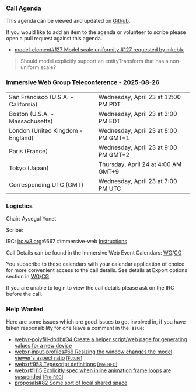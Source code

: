 ### Call Agenda

This agenda can be viewed and updated on [Github](https://github.com/immersive-web/administrivia/blob/main/meetings/2025/2025-08-26-Immersive_Web_Working_Group_Teleconference-agenda.md).

If you would like to add an item to the agenda or volunteer to scribe please open a pull request against this agenda.

* [model-element#127 Model scale uniformity #127
](https://github.com/immersive-web/model-element/issues/127#issuecomment-3221641340) [requested by mkeblx](https://github.com/immersive-web/model-element/issues/127#issuecomment-3221641340)
> Should model explicitly support an entityTransform that has a non-uniform scale?


### Immersive Web Group Teleconference - 2025-08-26

<table>
<tr><td> San Francisco (U.S.A. - California) <td> Wednesday, April 23 at 12:00 PM PDT
<tr><td> Boston (U.S.A. - Massachusetts) <td> Wednesday, April 23 at 3:00 PM EDT
<tr><td> London (United Kingdom - England) <td> Wednesday, April 23 at 8:00 PM GMT+1
<tr><td> Paris (France) <td> Wednesday, April 23 at 9:00 PM GMT+2
<tr><td> Tokyo (Japan) <td> Thursday, April 24 at 4:00 AM GMT+9
<tr><td> Corresponding UTC (GMT) <td> Wednesday, April 23 at 7:00 PM UTC
</table>

### Logistics

Chair: Aysegul Yonet

Scribe:

IRC: [irc.w3.org](https://irc.w3.org/):6667 #immersive-web [Instructions](https://github.com/immersive-web/administrivia/blob/main/IRC.md)

Call Details can be found in the Immersive Web Event Calendars: [WG](https://www.w3.org/groups/wg/immersive-web/calendar/)/[CG](https://www.w3.org/groups/cg/immersive-web/calendar/)

You subscribe to these calendars with your calendar application of choice for more convenient access to the call details. See details at Export options section in [WG](https://www.w3.org/groups/wg/immersive-web/calendar/#export)/[CG](https://www.w3.org/groups/cg/immersive-web/calendar/#export).

If you are unable to login to view the call details please ask on the IRC before the call.

### Help Wanted

Here are some issues which are good issues to get involved in, if you have taken responsibility for one leave a comment in the issue:

- [webvr-polyfill-dpdb#34 Create a helper script/web page for generating values for a new device](https://github.com/immersive-web/webvr-polyfill-dpdb/issues/34)
- [webxr-input-profiles#69 Resizing the window changes the model viewer's aspect ratio](https://github.com/immersive-web/webxr-input-profiles/issues/69) [<small>[Future]</small>](https://api.github.com/repos/immersive-web/webxr-input-profiles/milestones/4)
- [webxr#953 Typescript definitions](https://github.com/immersive-web/webxr/issues/953) [<small>[Pre-REC]</small>](https://api.github.com/repos/immersive-web/webxr/milestones/16)
- [webxr#1115 Explicitly spec when inline animation frame loops are suspended](https://github.com/immersive-web/webxr/issues/1115) [<small>[Pre-REC]</small>](https://api.github.com/repos/immersive-web/webxr/milestones/16)
- [proposals#82 Some sort of local shared space](https://github.com/immersive-web/proposals/issues/82)
